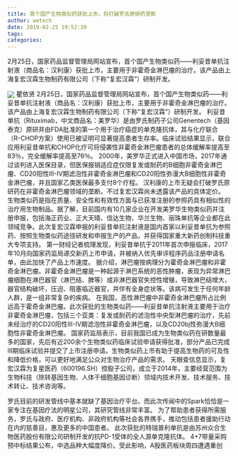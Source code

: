 ```yaml
---
title: 首个国产生物类似药获批上市，将打破罗氏原研药垄断
author: wetech
date: 2019-02-25 19:52:39
tags: 
categories: 
---
```

2月25日，国家药品监督管理局网站宣布，首个国产生物类似药——利妥昔单抗注射液（商品名：汉利康）获批上市，主要用于非霍奇金淋巴瘤的治疗。该产品由上海复宏汉霖生物制药有限公司（下称“复宏汉霖”）研制开发。
<!-- more -->
<img align="center" border="0" src="https://imgcdn.yicai.com/uppics/images/2019/02/567ebcd317bf64cee5c60db4344fb1eb.jpg" />
瞿依贤
2月25日，国家药品监督管理局网站宣布，首个国产生物类似药——利妥昔单抗注射液（商品名：汉利康）获批上市，主要用于非霍奇金淋巴瘤的治疗。该产品由上海复宏汉霖生物制药有限公司（下称“复宏汉霖”）研制开发。
利妥昔单抗（Rituximab，中文商品名：美罗华）是由罗氏制药子公司Genentech（基因泰克）原研并由FDA批准的第一个用于治疗癌症的单克隆抗体，其与化疗联合（R-CHOP方案）使用已被证明可显著提高患者生存率。临床试验结果显示，联合应用利妥昔单抗和CHOP化疗可将侵袭性非霍奇金淋巴瘤患者的总体缓解率提高至83％，完全缓解率提高至76％。
2000年，美罗华正式进入中国市场，2017年通过谈判进入医保目录，但医保报销适应症仅限复发或耐药的B细胞非霍奇金淋巴瘤、CD20阳性III-IV期滤泡性非霍奇金淋巴瘤和CD20阳性弥漫大B细胞性非霍奇金淋巴瘤，并且国家乙类医保最多支付8个疗程。
汉利康的上市无疑会打破罗氏原研药在非霍奇金淋巴瘤领域的垄断。不过复宏汉霖尚未透露该产品的具体定价。
生物类似药是指在质量、安全性和有效性方面与已获准注册的参照药具有相似性的治疗用生物制品。据了解，目前国内有10几家企业在开发美罗华生物类似药并注册申报，包括海正药业、正大天晴、信达生物、华兰生物、丽珠单抗等企业都在此领域竞争。此次复宏汉霖申报的利妥昔单抗注射液是国内首家以利妥昔单抗为参照药、按照生物类似药途径研发和申报生产的产品，并获得国家重大新药创制科技重大专项支持。
第一财经记者梳理发现，利妥昔单抗于2011年首次申报临床，2017年10月向国家药监局递交新药上市申请，并被纳入优先审评程序药品注册申请名单，由此加快了产品上市速度。
据介绍，淋巴瘤按病理分为霍奇金淋巴瘤和非霍奇金淋巴瘤。非霍奇金淋巴瘤是一种起源于淋巴系统的恶性肿瘤，表现为异常淋巴瘤细胞在淋巴器官（淋巴结、脾等）或非淋巴器官失控性增殖，导致淋巴结增大，器官结构破坏，压迫、阻塞临近器官，并伴有全身症状等。该病可发生于任何年龄人群，是一组非常复杂的疾病。
在我国，恶性淋巴瘤中非霍奇金淋巴瘤所占比例远高于霍奇金淋巴瘤。此次获批的生物类似药——利妥昔单抗注射液主要用于治疗非霍奇金淋巴瘤，包括三个亚类：复发或耐药的滤泡性中央型淋巴瘤的治疗，先前未经治疗的CD20阳性III-IV期滤泡性非霍奇金淋巴瘤，以及CD20bj性弥漫大B细胞性非霍奇金淋巴瘤。
国家药监局表示，目前我国已成为生物类似药在研数量最多的国家，先后有近200余个生物类似药临床试验申请获得批准，部分产品已完成Ⅲ期临床试验并提交了上市注册申请。生物类似药上市有助于提高生物药的可及性和降低价格，可以更好地满足公众对生物治疗产品的需求。
天眼查信息显示，复宏汉霖为复星医药（600196.SH）控股子公司，成立于2014年，主要经营范围为生物科技（除转基因生物、人体干细胞基因诊断）领域内技术开发、技术服务、技术转让、技术咨询等。
 
 
罗氏目前的研发管线中基本就缺了基因治疗平台。而此次传闻中的Spark恰恰是一家专注在基因疗法的明星公司，其研究管线非常丰富。
为了帮助患者获得所需服务，罗氏与政府、医疗机构、非政府机构等社会各界携手，推动包括患者援助行动在内的慈善目，惠及更多的中国患者。
此次获批的特瑞普利单抗是由苏州众合生物医药股份有限公司研制开发的抗PD-1受体的全人源单克隆抗体。
4+7带量采购预中标结果公布，中选品种大幅度降价。受此影响，A股医药板块周四遭遇重创
